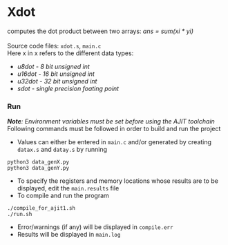 # Xdot
computes the dot product between two arrays: *ans = sum(xi \* yi)*<br><br>
Source code files: ```xdot.s```, ```main.c```\
Here x in x refers to the different data types:
+ *u8dot - 8 bit unsigned int*
+ *u16dot - 16 bit unsigned int*
+ *u32dot - 32 bit unsigned int*
+ *sdot - single precision foating point*
### Run
***Note**: Environment variables must be set before using the AJIT toolchain*\
Following commands must be followed in order to build and run the project
+ Values can either be entered in ```main.c``` and/or generated by creating ```datax.s``` and ```datay.s``` by running
```
python3 data_genX.py
python3 data_genY.py
```
+ To specify the registers and memory locations whose results are to be displayed, edit the ```main.results``` file
+ To compile and run the program
```
./compile_for_ajit1.sh
./run.sh
```
+ Error/warnings (if any) will be displayed in ```compile.err```
+ Results will be displayed in ```main.log```
